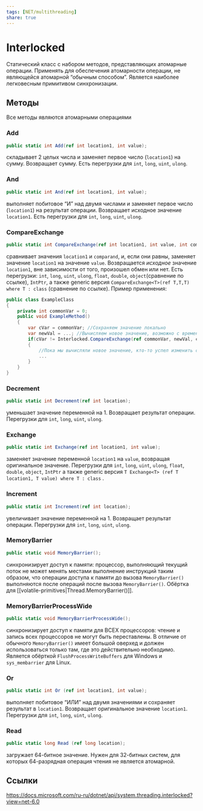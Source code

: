 ```yaml
---
tags: [NET/multithreading]
share: true
---
```

# Interlocked
Статический класс с набором методов, представляющих атомарные операции.
Применять для обеспечения атомарности операции, не являющейся атомарной “обычным способом”.
Является наиболее легковесным примитивом синхронизации.
## Методы
Все методы являются атомарными операциями
### Add
```csharp
public static int Add(ref int location1, int value);
```
складывает 2 целых числа и заменяет первое число (`location1`) на сумму. Возвращает сумму. Есть перегрузки для `int`, `long`, `uint`, `ulong`.
### And
```csharp
public static int And(ref int location1, int value);
```
выполняет побитовое “И” над двумя числами и заменяет первое число (`location1`) на результат операции. Возвращает исходное значение `location1`. Есть перегрузки для `int`, `long`, `uint`, `ulong`.
### CompareExchange
```csharp
public static int CompareExchange(ref int location1, int value, int comparand);
```
сравнивает значения `location1` и `comparand`, и, если они равны, заменяет значение `location1` на значение `value`. Возвращается *исходное* значение `location1`, вне зависимости от того, произошел обмен или нет.
Есть перегрузки: `int`, `long`, `uint`, `ulong`, `float`, `double`, `object`(сравнение по ссылке), `IntPtr`, а также generic версия `CompareExchange<T>(ref T,T,T) where T : class` (сравнение по ссылке).
Пример применения:
```csharp
public class ExampleClass
{
	private int commonVar = 0;
	public void ExampleMethod()
	{
		var cVar = commonVar; //Сохраняем значение локально
		var newVal = ...; //Вычисляем новое значение, возможно с временнЫми затратами
		if(cVar != Interlocked.CompareExchange(ref commonVar, newVal, cVar))
		{
			//Пока мы вычисляли новое значение, кто-то успел изменить commonVar, решаем, что делать
			...
		}
	}
}

```
### Decrement
```csharp
public static int Decrement(ref int location);
```
уменьшает значение переменной на 1. Возвращает результат операции. Перегрузки для `int`, `long`, `uint`, `ulong`.
### Exchange
```csharp
public static int Exchange(ref int location1, int value);
```
заменяет значение переменной `location1` на `value`, возвращая оригинальное значение. Перегрузки для `int`, `long`, `uint`, `ulong`, `float`, `double`, `object`, `IntPtr` а также generic версия `T Exchange<T> (ref T location1, T value) where T : class` . 
### Increment
```csharp
public static int Increment(ref int location);
```
увеличивает значение переменной на 1. Возвращает результат операции. Перегрузки для `int`, `long`, `uint`, `ulong`.
### MemoryBarrier
```csharp
public static void MemoryBarrier();
```
синхронизирует доступ к памяти: процессор, выполняющий текущий поток не может менять местами выполнение инструкций таким образом, что операции доступа к памяти до вызова `MemoryBarrier()` выполняются после операций после вызова `MemoryBarrier()`. Обёртка для [[volatile-primitives|Thread.MemoryBarrier()]].
### MemoryBarrierProcessWide
```csharp
public static void MemoryBarrierProcessWide();
```
синхронизирует доступ к памяти для ВСЕХ процессоров: чтение и запись всех процессоров не могут быть переставлены.
В отличие от обычного `MemoryBarrier()` имеет большой оверхед и должен использоваться только там, где это действительно необходимо.
Является обёрткой `FlushProcessWriteBuffers` для Windows и `sys_membarrier` для Linux.
### Or
```csharp
public static int Or (ref int location1, int value);
```
выполняет побитовое “ИЛИ” над двумя значениями и сохраняет результат в `location1`. Возвращает оригинальное значение `location1`. Перегрузки для `int`, `long`, `uint`, `ulong`.
### Read
```csharp
public static long Read (ref long location);
```
загружает 64-битное значение. Нужен для 32-битных систем, для которых 64-разрядная операция чтения не является атомарной.
## Ссылки
https://docs.microsoft.com/ru-ru/dotnet/api/system.threading.interlocked?view=net-6.0